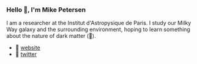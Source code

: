### Hello 👋, I'm Mike Petersen

I am a researcher at the Institut d'Astropysique de Paris. I study our Milky Way galaxy and the surrounding environment, hoping to learn something about the nature of dark matter (🤞).

- 🧠 [website](https://michael-petersen.github.io)
- 📍 [twitter](https://twitter.com/GalcticDynamics)

